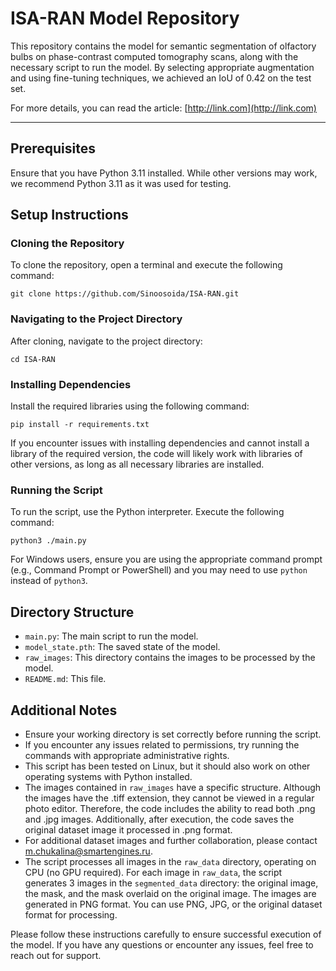 
# ISA-RAN Model Repository

This repository contains the model for semantic segmentation of olfactory bulbs on phase-contrast computed tomography scans, along with the necessary script to run the model. By selecting appropriate augmentation and using fine-tuning techniques, we achieved an IoU of 0.42 on the test set.

For more details, you can read the article: [http://link.com](http://link.com)

---

## Prerequisites

Ensure that you have Python 3.11 installed. While other versions may work, we recommend Python 3.11 as it was used for testing.

## Setup Instructions

### Cloning the Repository

To clone the repository, open a terminal and execute the following command:
```
git clone https://github.com/Sinoosoida/ISA-RAN.git
```

### Navigating to the Project Directory

After cloning, navigate to the project directory:
```
cd ISA-RAN
```

### Installing Dependencies

Install the required libraries using the following command:
```
pip install -r requirements.txt
```
If you encounter issues with installing dependencies and cannot install a library of the required version, the code will likely work with libraries of other versions, as long as all necessary libraries are installed.

### Running the Script

To run the script, use the Python interpreter. Execute the following command:
```
python3 ./main.py
```
For Windows users, ensure you are using the appropriate command prompt (e.g., Command Prompt or PowerShell) and you may need to use `python` instead of `python3`.

## Directory Structure

- `main.py`: The main script to run the model.
- `model_state.pth`: The saved state of the model.
- `raw_images`: This directory contains the images to be processed by the model.
- `README.md`: This file.

## Additional Notes

- Ensure your working directory is set correctly before running the script.
- If you encounter any issues related to permissions, try running the commands with appropriate administrative rights.
- This script has been tested on Linux, but it should also work on other operating systems with Python installed.
- The images contained in `raw_images` have a specific structure. Although the images have the .tiff extension, they cannot be viewed in a regular photo editor. Therefore, the code includes the ability to read both .png and .jpg images. Additionally, after execution, the code saves the original dataset image it processed in .png format.
- For additional dataset images and further collaboration, please contact m.chukalina@smartengines.ru.
- The script processes all images in the `raw_data` directory, operating on CPU (no GPU required). For each image in `raw_data`, the script generates 3 images in the `segmented_data` directory: the original image, the mask, and the mask overlaid on the original image. The images are generated in PNG format. You can use PNG, JPG, or the original dataset format for processing.

Please follow these instructions carefully to ensure successful execution of the model. If you have any questions or encounter any issues, feel free to reach out for support.
